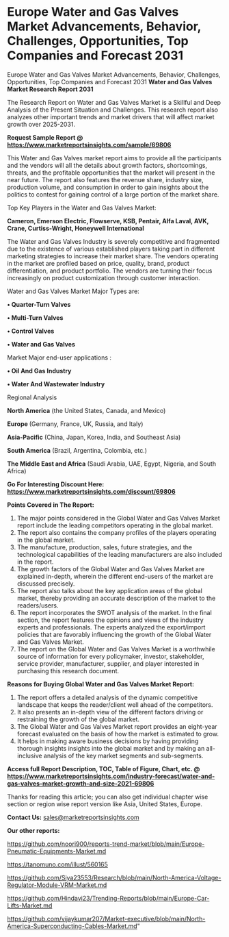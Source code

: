# Europe Water and Gas Valves Market Advancements, Behavior, Challenges, Opportunities, Top Companies and Forecast 2031
Europe Water and Gas Valves Market Advancements, Behavior, Challenges, Opportunities, Top Companies and Forecast 2031
<strong>Water and Gas Valves Market Research Report 2031</strong>

The Research Report on Water and Gas Valves Market is a Skillful and Deep Analysis of the Present Situation and Challenges. This research report also analyzes other important trends and market drivers that will affect market growth over 2025-2031.

<strong>Request Sample Report @ <a href=https://www.marketreportsinsights.com/sample/69806>https://www.marketreportsinsights.com/sample/69806</a></strong>

This Water and Gas Valves market report aims to provide all the participants and the vendors will all the details about growth factors, shortcomings, threats, and the profitable opportunities that the market will present in the near future. The report also features the revenue share, industry size, production volume, and consumption in order to gain insights about the politics to contest for gaining control of a large portion of the market share.

Top Key Players in the Water and Gas Valves Market:

<strong>Cameron, Emerson Electric, Flowserve, KSB, Pentair, Alfa Laval, AVK, Crane, Curtiss-Wright, Honeywell International</strong>

The Water and Gas Valves Industry is severely competitive and fragmented due to the existence of various established players taking part in different marketing strategies to increase their market share. The vendors operating in the market are profiled based on price, quality, brand, product differentiation, and product portfolio. The vendors are turning their focus increasingly on product customization through customer interaction.

Water and Gas Valves Market Major Types are:

<strong>• Quarter-Turn Valves

• Multi-Turn Valves

• Control Valves

• Water and Gas Valves</strong>

Market Major end-user applications :

<strong>• Oil And Gas Industry

• Water And Wastewater Industry</strong>

Regional Analysis

</u><strong><b>North America</b></strong> (the United States, Canada, and Mexico)

<strong><b>Europe </b></strong>(Germany, France, UK, Russia, and Italy)

<strong><b>Asia-Pacific</b></strong> (China, Japan, Korea, India, and Southeast Asia)

<strong><b>South America</b></strong> (Brazil, Argentina, Colombia, etc.)

<strong><b>The Middle East and Africa</b></strong> (Saudi Arabia, UAE, Egypt, Nigeria, and South Africa)

<strong>Go For Interesting Discount Here: <a href=https://www.marketreportsinsights.com/discount/69806>https://www.marketreportsinsights.com/discount/69806</a></strong>

<strong>Points Covered in The Report:</strong>
<ol>
  <li>The major points considered in the Global Water and Gas Valves Market report include the leading competitors operating in the global market.</li>
  <li>The report also contains the company profiles of the players operating in the global market.</li>
  <li>The manufacture, production, sales, future strategies, and the technological capabilities of the leading manufacturers are also included in the report.</li>
  <li>The growth factors of the Global Water and Gas Valves Market are explained in-depth, wherein the different end-users of the market are discussed precisely.</li>
  <li>The report also talks about the key application areas of the global market, thereby providing an accurate description of the market to the readers/users.</li>
  <li>The report incorporates the SWOT analysis of the market. In the final section, the report features the opinions and views of the industry experts and professionals. The experts analyzed the export/import policies that are favorably influencing the growth of the Global Water and Gas Valves Market.</li>
  <li>The report on the Global Water and Gas Valves Market is a worthwhile source of information for every policymaker, investor, stakeholder, service provider, manufacturer, supplier, and player interested in purchasing this research document.</li>
</ol>
<strong>Reasons for Buying Global Water and Gas Valves Market Report:</strong>

<ol>
  <li>The report offers a detailed analysis of the dynamic competitive landscape that keeps the reader/client well ahead of the competitors.</li>
  <li>It also presents an in-depth view of the different factors driving or restraining the growth of the global market.</li>
  <li>The Global Water and Gas Valves Market report provides an eight-year forecast evaluated on the basis of how the market is estimated to grow.</li>
  <li>It helps in making aware business decisions by having providing thorough insights insights into the global market and by making an all-inclusive analysis of the key market segments and sub-segments.</li>
</ol>
<strong>Access full Report Description, TOC, Table of Figure, Chart, etc. @ <a href=https://www.marketreportsinsights.com/industry-forecast/water-and-gas-valves-market-growth-and-size-2021-69806>https://www.marketreportsinsights.com/industry-forecast/water-and-gas-valves-market-growth-and-size-2021-69806</a></strong>


Thanks for reading this article; you can also get individual chapter wise section or region wise report version like Asia, United States, Europe.

<strong>Contact Us:</strong>
sales@marketreportsinsights.com

<strong>Our other reports:</strong>

<a href=https://github.com/noori900/reports-trend-market/blob/main/Europe-Pneumatic-Equipments-Market.md>https://github.com/noori900/reports-trend-market/blob/main/Europe-Pneumatic-Equipments-Market.md</a>

<a href=https://tanomuno.com/illust/560165>https://tanomuno.com/illust/560165</a>

<a href=https://github.com/Siya23553/Research/blob/main/North-America-Voltage-Regulator-Module-VRM-Market.md>https://github.com/Siya23553/Research/blob/main/North-America-Voltage-Regulator-Module-VRM-Market.md</a>

<a href=https://github.com/Hindavi23/Trending-Reports/blob/main/Europe-Car-Lifts-Market.md>https://github.com/Hindavi23/Trending-Reports/blob/main/Europe-Car-Lifts-Market.md</a>

<a href=https://github.com/vijaykumar207/Market-executive/blob/main/North-America-Superconducting-Cables-Market.md>https://github.com/vijaykumar207/Market-executive/blob/main/North-America-Superconducting-Cables-Market.md</a>"
